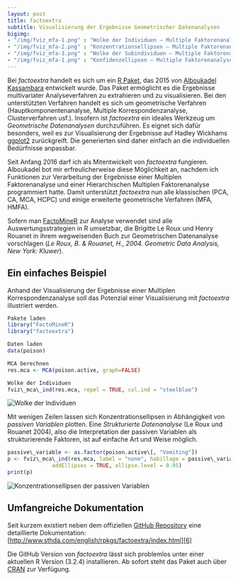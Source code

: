 ```yaml
---
layout: post
title: factoextra
subtitle: Visualisierung der Ergebnisse Geometrischer Datenanalysen
bigimg:
- "/img/fviz_mfa-1.png" : "Wolke der Individuen – Multiple Faktorenanalyse"
- "/img/fviz_mfa-2.png" : "Konzentrationsellipsen – Multiple Faktorenanalyse"
- "/img/fviz_mfa-3.png" : "Wolke der Subindividuen – Multiple Faktorenanalyse"
- "/img/fviz_mfa-1.png" : "Konfidenzellipsen — Multiple Faktorenanalyse"
---
```


Bei _factoextra_ handelt es sich um ein [R Paket][1], das 2015 von [Alboukadel Kassambara][2] entwickelt wurde.  Das Paket ermöglicht es die Ergebnisse multivariater Analyseverfahren zu extrahieren und zu visualisieren. Bei den unterstützten Verfahren handelt es sich um geometrische Verfahren (Hauptkomponentenanalyse, Multiple Korrespondenzanalyse, Clusterverfahren usf.). Insofern ist _factoextra_ ein ideales Werkzeug um _Geometrische Datenanalysen_ durchzuführen. Es eignet sich dafür besonders, weil es zur Visualisierung der Ergebnisse auf Hadley Wickhams [ggplot2][3] zurückgreift. Die generierten sind daher einfach an die individuellen Bedürfnisse anpassbar.

Seit Anfang 2016 darf ich als Mitentwickelt von _factoextra_ fungieren. Alboukadel bot mir erfreulicherweise diese Möglichkeit an, nachdem ich Funktionen zur Verarbeitung der Ergebnisse einer Multiplen Faktorenanalyse und einer Hierarchischen Multiplen Faktorenanalyse programmiert hatte. Damit unterstützt _factoextra_ nun alle klassischen (PCA, CA, MCA, HCPC) und einige erweiterte geometrische Verfahren (MFA, HMFA).

Sofern man [FactoMineR][4] zur Analyse verwendet sind alle Auswertungsstrategien in R umsetzbar, die Brigitte Le Roux und Henry Rouanet in ihrem wegweisenden Buch zur Geometrischen Datenanalyse vorschlagen (_Le Roux, B. & Rouanet, H., 2004. Geometric Data Analysis, New York: Kluwer_).

## Ein einfaches Beispiel

Anhand der Visualisierung der Ergebnisse einer Multiplen Korrespondenzanalyse soll das Potenzial einer Visualisierung mit _factoextra_ illustriert werden.

```r
Pakete laden
library("FactoMineR")
library("factoextra")

Daten laden
data(poison)

MCA berechnen
res.mca <- MCA(poison.active, graph=FALSE)

Wolke der Individuen
fviz\_mca\_ind(res.mca, repel = TRUE, col.ind = "steelblue")
```

![][image-1]

Mit wenigen Zeilen lassen sich Konzentrationsellipsen in Abhängigkeit von _passiven Variablen_ plotten. Eine _Strukturierte Datenanalyse_ (Le Roux und Rouanet 2004), also die Interpretation der passiven Variablen als strukturierende Faktoren, ist auf einfache Art und Weise möglich.

```r
passive\_variable <- as.factor(poison.active\[, "Vomiting"])
p <- fviz\_mca\_ind(res.mca, label = "none", habillage = passive\_variable,
              addEllipses = TRUE, ellipse.level = 0.95)
print(p)
```

![][image-2]

## Umfangreiche Dokumentation

Seit kurzem existiert neben dem offiziellen [GitHub Repository][5] eine detaillierte Dokumentation: [http://www.sthda.com/english/rpkgs/factoextra/index.html][6]

Die GitHub Version von _factoextra_ lässt sich problemlos unter einer aktuellen R Version (3.2.4) installieren. Ab sofort steht das Paket auch über [CRAN][7] zur Verfügung.

[1]:	https://www.r-project.org
[2]:	http://alboukadel.com
[3]:	http://ggplot2.org
[4]:	http://factominer.free.fr/index.html
[5]:	https://github.com/kassambara/factoextra
[6]:	http://www.sthda.com/english/rpkgs/factoextra/index.html#
[7]:	https://cran.r-project.org/web/packages/factoextra/index.html

[image-1]:	/img/fviz_mca-1.png "Wolke der Individuen"
[image-2]:	/img/fviz_mca-2.png "Konzentrationsellipsen der passiven Variablen"
